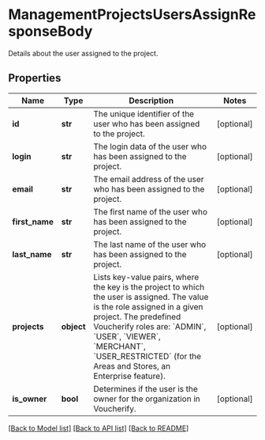 # ManagementProjectsUsersAssignResponseBody

Details about the user assigned to the project.

## Properties

Name | Type | Description | Notes
------------ | ------------- | ------------- | -------------
**id** | **str** | The unique identifier of the user who has been assigned to the project. | [optional] 
**login** | **str** | The login data of the user who has been assigned to the project. | [optional] 
**email** | **str** | The email address of the user who has been assigned to the project. | [optional] 
**first_name** | **str** | The first name of the user who has been assigned to the project. | [optional] 
**last_name** | **str** | The last name of the user who has been assigned to the project. | [optional] 
**projects** | **object** | Lists key-value pairs, where the key is the project to which the user is assigned. The value is the role assigned in a given project. The predefined Voucherify roles are: &#x60;ADMIN&#x60;, &#x60;USER&#x60;, &#x60;VIEWER&#x60;, &#x60;MERCHANT&#x60;, &#x60;USER_RESTRICTED&#x60; (for the Areas and Stores, an Enterprise feature). | [optional] 
**is_owner** | **bool** | Determines if the user is the owner for the organization in Voucherify. | [optional] 

[[Back to Model list]](../README.md#documentation-for-models) [[Back to API list]](../README.md#documentation-for-api-endpoints) [[Back to README]](../README.md)


